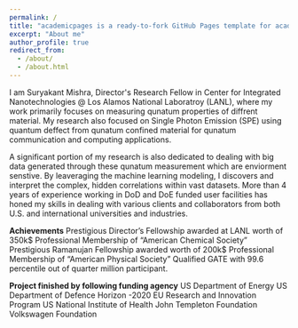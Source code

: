 ```yaml
---
permalink: /
title: "academicpages is a ready-to-fork GitHub Pages template for academic personal websites"
excerpt: "About me"
author_profile: true
redirect_from: 
  - /about/
  - /about.html
---
```




I am Suryakant Mishra, Director's Research Fellow in Center for Integrated Nanotechnologies @ Los Alamos National Laboratroy (LANL), where my work primarily focuses on measuring qunatum properties of diffrent material. My research also focused on Single Photon Emission (SPE) using quantum deffect from qunatum confined material for qunatum communication and computing applications.

A significant portion of my research is also dedicated to dealing with big data generated through these qunatum measurement which are enviorment senstive. By leaveraging the machine learning modeling, I discovers and interpret the complex, hidden correlations within vast datasets. More than 4 years of experience working in DoD and DoE funded user facilities has honed my skills in dealing with various clients and collaborators from both U.S. and international universities and industries. 




**Achievements**
  Prestigious Director’s Fellowship awarded at LANL worth of 350k\$
  Professional Membership of “American Chemical Society”
  Prestigious Ramanujan Fellowship awarded worth of 200k\$
  Professional Membership of “American Physical Society”
  Qualified GATE with 99.6 percentile out of quarter million participant.

**Project finished by following funding agency**
US Department of Energy
US Department of Defence
Horizon -2020 EU Research and Innovation Program 
US National Institute of Health
John Templeton Foundation
Volkswagen Foundation

